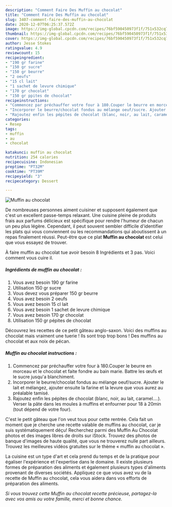 ```yaml
---
description: "Comment Faire Des Muffin au chocolat"
title: "Comment Faire Des Muffin au chocolat"
slug: 3407-comment-faire-des-muffin-au-chocolat
date: 2020-12-07T06:25:37.572Z
image: https://img-global.cpcdn.com/recipes/76bf590450973f1f/751x532cq70/muffin-au-chocolat-photo-principale-de-la-recette.jpg
thumbnail: https://img-global.cpcdn.com/recipes/76bf590450973f1f/751x532cq70/muffin-au-chocolat-photo-principale-de-la-recette.jpg
cover: https://img-global.cpcdn.com/recipes/76bf590450973f1f/751x532cq70/muffin-au-chocolat-photo-principale-de-la-recette.jpg
author: Jesse Stokes
ratingvalue: 4.9
reviewcount: 15
recipeingredient:
- "190 gr farine"
- "150 gr sucre"
- "150 gr beurre"
- "2 oeufs"
- "15 cl lait"
- "1 sachet de levure chimique"
- "170 gr chocolat"
- "150 gr ppites de chocolat"
recipeinstructions:
- "Commencez par préchauffer votre four à 180.Couper le beurre en morceau et le chocolat et faite fondre au bain marie. Battre les œufs et le sucre jusqu&#39;a blanchiment."
- "Incorporer le beurre/chocolat fondus au mélange oeuf/sucre. Ajouter le lait et mélangez, ajouter ensuite la farine et la levure que vous aurez au préalable tamisé."
- "Rajoutez enfin les pépites de chocolat (blanc, noir, au lait, caramel....). Verser la pâte dans les moules à muffins et enfourner pour 18 à 20min (tout dépend de votre four)."
categories:
- Resep
tags:
- muffin
- au
- chocolat

katakunci: muffin au chocolat 
nutrition: 254 calories
recipecuisine: Indonesian
preptime: "PT32M"
cooktime: "PT39M"
recipeyield: "3"
recipecategory: Dessert

---
```



![Muffin au chocolat](https://img-global.cpcdn.com/recipes/76bf590450973f1f/751x532cq70/muffin-au-chocolat-photo-principale-de-la-recette.jpg)

De nombreuses personnes aiment cuisiner et supposent également que c'est un excellent passe-temps relaxant. Une cuisine pleine de produits frais aux parfums délicieux est spécifique pour rendre l'humeur de chacun un peu plus légère. Cependant, il peut souvent sembler difficile d'identifier les plats qui vous conviennent ou les recommandations qui aboutissent à un repas finalement réussi. Peut-être que ce plat <strong> Muffin au chocolat </strong> est celui que vous essayez de trouver.

<!--inarticleads1-->

À faire muffin au chocolat tue avoir besoin 8 Ingrédients et 3 pas. Voici comment vous cuire il.

##### Ingrédients de muffin au chocolat :

1. Vous avez besoin 190 gr farine
1. Utilisation 150 gr sucre
1. Vous devez vous préparer 150 gr beurre
1. Vous avez besoin 2 oeufs
1. Vous avez besoin 15 cl lait
1. Vous avez besoin 1 sachet de levure chimique
1. Vous avez besoin 170 gr chocolat
1. Utilisation 150 gr pépites de chocolat


Découvrez les recettes de ce petit gâteau anglo-saxon. Voici des muffins au chocolat mais vraiment une tuerie ! Ils sont trop trop bons ! Des muffins au chocolat et aux noix de pécan. 

<!--inarticleads2-->

##### Muffin au chocolat instructions :

1. Commencez par préchauffer votre four à 180.Couper le beurre en morceau et le chocolat et faite fondre au bain marie. Battre les œufs et le sucre jusqu&#39;a blanchiment.
1. Incorporer le beurre/chocolat fondus au mélange oeuf/sucre. Ajouter le lait et mélangez, ajouter ensuite la farine et la levure que vous aurez au préalable tamisé.
1. Rajoutez enfin les pépites de chocolat (blanc, noir, au lait, caramel....). Verser la pâte dans les moules à muffins et enfourner pour 18 à 20min (tout dépend de votre four).


C&#39;est le petit gâteau que l&#39;on veut tous pour cette rentrée. Cela fait un moment que je cherche une recette valable de muffins au chocolat, car je suis systématiquement déçu! Recherchez parmi des Muffin Au Chocolat photos et des images libres de droits sur iStock. Trouvez des photos de banque d&#39;images de haute qualité, que vous ne trouverez nulle part ailleurs. Trouvez les meilleures vidéos gratuites sur le thème « muffin au chocolat ». 

<!--inarticleads1-->

<p>
La cuisine est un type d'art et cela prend du temps et de la pratique pour égaliser l'expérience et l'expertise dans le domaine. Il existe plusieurs formes de préparation des aliments et également plusieurs types d'aliments provenant de diverses sociétés. Appliquez ce que vous avez vu de la recette de Muffin au chocolat, cela vous aidera dans vos efforts de préparation des aliments.
</p>

<p>
<i>Si vous trouvez cette Muffin au chocolat recette précieuse, partagez-la avec vos amis ou votre famille, merci et bonne chance.</i>
</p>
